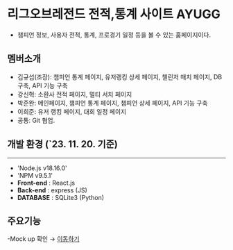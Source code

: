 # 리그오브레전드 전적,통계 사이트 AYUGG

- 챔피언 정보, 사용자 전적, 통계, 프로경기 일정 등을 볼 수 있는 홈페이지이다.

## 멤버소개

- 김규섭(조장): 챔피언 통계 페이지, 유저랭킹 상세 페이지, 챌린저 매치 페이지, DB 구축, API 기능 구축
- 강신혁: 소환사 전적 페이지, 멀티 서치 페이지
- 박준완: 메인페이지, 챔피언 통계 페이지, 챔피언 상세 페이지, API 기능 구축
- 이희준: 유저 랭킹 페이지, 대회 일정 페이지
- 공통: Git 협업.

## 개발 환경 (`23. 11. 20. 기준)

---

- 'Node.js v18.16.0'
- 'NPM v9.5.1'
- **Front-end** : React.js
- **Back-end** : express (JS)
- **DATABASE** : SQLite3 (Python)

## 주요기능

-Mock up 확인 → [이동하기](https://ovenapp.io/view/DkBV5wcJtmXETiCxL22WhWusXtOgwi71/)
